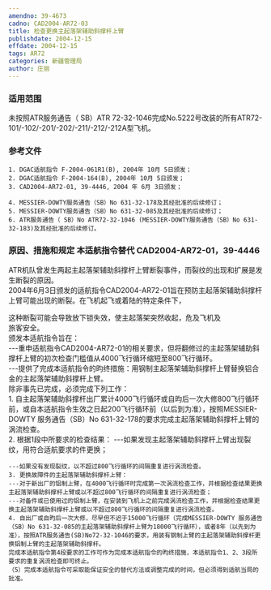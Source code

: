 ```yaml
---
amendno: 39-4673  
cadno: CAD2004-AR72-03  
title: 检查更换主起落架辅助斜撑杆上臂  
publishdate: 2004-12-15  
effdate: 2004-12-15  
tags: AR72  
categories: 新疆管理局  
author: 庄丽  
---
```

  
### 适用范围  
未按照ATR服务通告（ SB）ATR 72-32-1046完成No.5222号改装的所有ATR72-101/-102/-201/-202/-211/-212/-212A型飞机。  
  
<!--more-->  
### 参考文件  
    1. DGAC适航指令 F-2004-061R1(B), 2004年 10月 5日颁发；  
    2. DGAC适航指令 F-2004-164(B), 2004年 10月 5日颁发；  
    3. CAD2004-AR72-01, 39-4446, 2004 年 6月 3日颁发；  
  
    4. MESSIER-DOWTY服务通告（SB）No 631-32-178及其经批准的后续修订；  
    5. MESSIER-DOWTY服务通告（SB）No 631-32-085及其经批准的后续修订；  
    6. ATR服务通告（ SB）No ATR72-32-1046 (MESSIER-DOWTY服务通告（SB）No 631-32-183)及其经批准的后续修订。  
  
### 原因、措施和规定 本适航指令替代 CAD2004-AR72-01，39-4446  
  
ATR机队曾发生两起主起落架辅助斜撑杆上臂断裂事件，而裂纹的出现和扩展是发生断裂的原因。  
    2004年6月3日颁发的适航指令CAD2004-AR72-01旨在预防主起落架辅助斜撑杆上臂可能出现的断裂。在飞机起飞或着陆的特定条件下，  
    
这种断裂可能会导致放下锁失效，使主起落架突然收起，危及飞机及  
旅客安全。  
    颁发本适航指令旨在：  
    ---重申适航指令CAD2004-AR72-01的相关要求，但将翻修过的主起落架辅助斜撑杆上臂的初次检查门槛值从4000飞行循环缩短至800飞行循环。  
    ---提供了完成本适航指令的昀终措施：用钢制主起落架辅助斜撑杆上臂替换铝合金的主起落架辅助斜撑杆上臂。  
    除非事先已完成，必须完成下列工作：  
    1. 自主起落架辅助斜撑杆出厂累计4000飞行循环或自昀后一次大修800飞行循环前，或自本适航指令生效之日起200飞行循环前（以后到为准），按照MESSIER-DOWTY 服务通告（SB）No 631-32-178的要求完成主起落架辅助斜撑杆上臂的涡流检查。  
    2. 根据1段中所要求的检查结果：     ---如果发现主起落架辅助斜撑杆上臂出现裂纹，用符合适航要求的件更换；  
  
    ---如果没有发现裂纹，以不超过800飞行循环的间隔重复进行涡流检查。  
    3. 更换故障件的主起落架辅助斜撑杆上臂：  
    ---对于新出厂的铝制上臂，在4000飞行循环时完成第一次涡流检查工作，并根据检查结果更换主起落架辅助斜撑杆上臂或以不超过800飞行循环的间隔重复进行涡流检查；  
    ---对备件或已使用过的铝制上臂，在安装到飞机上之前完成涡流检查工作，并根据检查结果更换主起落架辅助斜撑杆上臂或以不超过800飞行循环的间隔重复进行涡流检查。  
    4. 自出厂或自昀后一次大修，尽早但不迟于15000飞行循环（完成MESSIER-DOWTY 服务通告（SB）No 631-32-085的主起落架辅助斜撑杆上臂为18000飞行循环），或者8年（以先到为准），按照ATR服务通告(SB)No72-32-1046的要求，用装有钢制上臂的主起落架辅助斜撑杆更换铝制上臂的主起落架辅助斜撑杆。  
    完成本适航指令第4段要求的工作可作为完成本适航指令的昀终措施，本适航指令1、2、3段所要求的重复涡流检查即可终止。  
    （5）完成本适航指令可采取能保证安全的替代方法或调整完成的时间，但必须得到适航当局的批准。  
    
